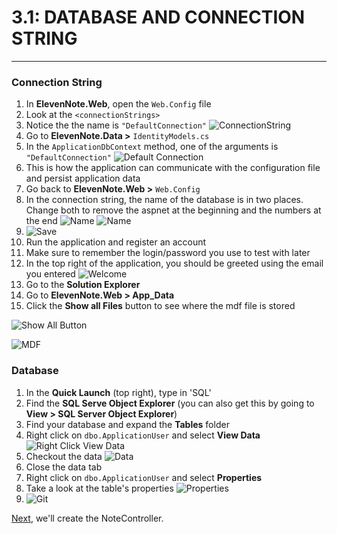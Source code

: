 # 3.1: DATABASE AND CONNECTION STRING
---
### Connection String
1. In **ElevenNote.Web**, open the `Web.Config` file
2. Look at the `<connectionStrings>`
3. Notice the the name is `"DefaultConnection"`
![ConnectionString](/assets/3.1-A.png)
4. Go to **ElevenNote.Data >** `IdentityModels.cs`
5. In the `ApplicationDbContext` method, one of the arguments is `"DefaultConnection"`
![Default Connection](/assets/3.1-B.png)
6. This is how the application can communicate with the configuration file and persist application data
7. Go back to **ElevenNote.Web >** `Web.Config`
8. In the connection string, the name of the database is in two places.  Change both to remove the aspnet at the beginning and the numbers at the end
![Name](/assets/3.1-C.png)
![Name](/assets/3.1-D.png)
9. ![Save](/assets/font-awesome-save.png)
10. Run the application and register an account
11. Make sure to remember the login/password you use to test with later
12. In the top right of the application, you should be greeted using the email you entered
![Welcome](/assets/3.1-E.png)
13. Go to the **Solution Explorer**
14. Go to **ElevenNote.Web > App_Data**
15. Click the **Show all Files** button to see where the mdf file is stored

![Show All Button](/assets/3.1-F.png)

![MDF](/assets/3.1-G.png)

### Database
1. In the **Quick Launch** (top right), type in 'SQL'
2. Find the **SQL Serve Object Explorer** (you can also get this by going to **View > SQL Server Object Explorer**)
3. Find your database and expand the **Tables** folder
4. Right click on `dbo.ApplicationUser` and select **View Data**
![Right Click View Data](/assets/3.1-H.png)
5. Checkout the data
![Data](/assets/3.1-I.png)
6. Close the data tab
6. Right click on `dbo.ApplicationUser` and select **Properties**
7. Take a look at the table's properties
![Properties](/assets/3.1-J.png)
8. ![Git](/assets/devicons_github_badge.png)

[Next,](/4-NoteListItem/4.0-NoteController.md) we'll create the NoteController.


